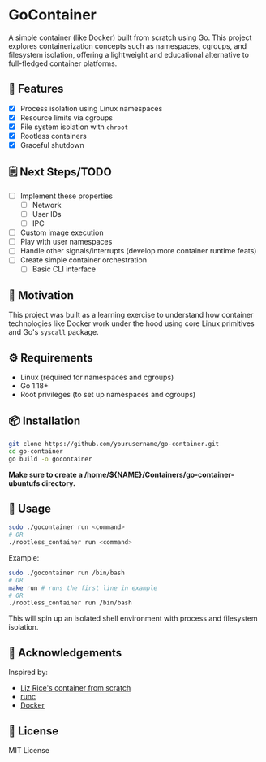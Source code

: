 # GoContainer

A simple container (like Docker) built from scratch using Go. This project explores containerization concepts such as namespaces, cgroups, and filesystem isolation, offering a lightweight and educational alternative to full-fledged container platforms.

## 🚀 Features
- [x] Process isolation using Linux namespaces
- [x] Resource limits via cgroups
- [x] File system isolation with `chroot`
- [x] Rootless containers
- [x] Graceful shutdown

## 🗒️ Next Steps/TODO
- [ ] Implement these properties
    - [ ] Network
    - [ ] User IDs
    - [ ] IPC
- [ ] Custom image execution
- [ ] Play with user namespaces
- [ ] Handle other signals/interrupts (develop more container runtime feats)
- [ ] Create simple container orchestration
    - [ ] Basic CLI interface

## 🧠 Motivation

This project was built as a learning exercise to understand how container technologies like Docker work under the hood using core Linux primitives and Go's `syscall` package.

## ⚙️ Requirements

- Linux (required for namespaces and cgroups)
- Go 1.18+
- Root privileges (to set up namespaces and cgroups)

## 📦 Installation

```bash
git clone https://github.com/yourusername/go-container.git
cd go-container
go build -o gocontainer
```

**Make sure to create a /home/${NAME}/Containers/go-container-ubuntufs directory.**

## 🧪 Usage

```bash
sudo ./gocontainer run <command>
# OR
./rootless_container run <command>
```

Example:

```bash
sudo ./gocontainer run /bin/bash
# OR
make run # runs the first line in example
# OR
./rootless_container run /bin/bash
```

This will spin up an isolated shell environment with process and filesystem isolation.


<!-- 
## 📁 Project Structure

```
.
├── main.go          # Entry point of the CLI
├── container/       # Logic for namespace and cgroup setup
│   ├── cgroups.go
│   ├── namespaces.go
│   └── filesystem.go
├── utils/           # Utility functions
├── go.mod
└── README.md
``` -->

<!-- ## 📚 Concepts Used

- **Namespaces**: Isolates process trees, networking, hostnames, etc.
- **Cgroups**: Limits CPU/memory usage for containers.
- **Chroot/Pivot\_root**: Provides a root filesystem environment.
- **Syscalls**: Low-level OS control using Go's `syscall` and `unix` packages. -->

## 🙌 Acknowledgements

Inspired by:

- [Liz Rice's container from scratch](https://www.youtube.com/watch?v=8fi7uSYlOdc)
- [runc](https://github.com/opencontainers/runc)
- [Docker](https://github.com/docker)

## 📝 License

MIT License


